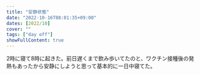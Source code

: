 ```yaml
---
title: "安静状態"
date: "2022-10-16T08:01:35+09:00"
dates: [2022/10]
cover: ""
tags: ["day off"]
showFullContent: true
---
```


2時に寝て8時に起きた。前日遅くまで飲み歩いてたのと、ワクチン接種後の発熱もあったから安静にしようと思って基本的に一日中寝てた。
